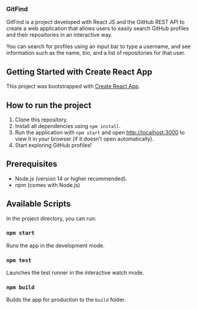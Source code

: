### GitFind

GitFind is a project developed with React JS and the GitHub REST API to create a web application that allows users to easily search GitHub profiles and their repositories in an interactive way.

You can search for profiles using an input bar to type a username, and see information such as the name, bio, and a list of repositories for that user. 

## Getting Started with Create React App

This project was bootstrapped with [Create React App](https://github.com/facebook/create-react-app).

## How to run the project

1. Clone this repository.
2. Install all dependencies using `npm install`.
3. Run the application with `npm start` and open [http://localhost:3000](http://localhost:3000) to view it in your browser (if it doesn’t open automatically).
4. Start exploring GitHub profiles!

## Prerequisites

- Node.js (version 14 or higher recommended).
- npm (comes with Node.js)

## Available Scripts

In the project directory, you can run:

### `npm start`
Runs the app in the development mode.

### `npm test`
Launches the test runner in the interactive watch mode.

### `npm build`
Builds the app for production to the `build` folder.
